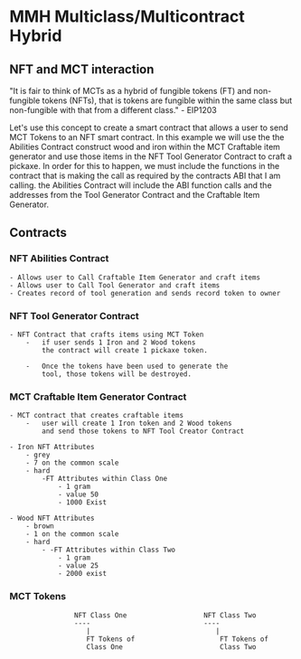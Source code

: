 # MMH Multiclass/Multicontract Hybrid

## NFT and MCT interaction 

"It is fair to think of MCTs as a hybrid of fungible tokens (FT) and non-fungible tokens (NFTs), that is tokens are 
fungible within the same class but non-fungible with that from a different class." - EIP1203 

Let's use this concept to create a smart contract that allows a user to send MCT Tokens to an NFT smart contract. In 
this example we will use the the Abilities Contract construct wood and iron within the MCT Craftable item generator and use 
those items in the NFT Tool Generator Contract to craft a pickaxe. In order for this to happen, we must include the 
functions in the contract that is making the call as required by the contracts ABI that I am calling.  the Abilities Contract 
will include the ABI function calls and the addresses from the Tool Generator Contract and the Craftable Item Generator.

## Contracts

### NFT Abilities Contract
	- Allows user to Call Craftable Item Generator and craft items
	- Allows user to Call Tool Generator and craft items
	- Creates record of tool generation and sends record token to owner
	
	
### NFT Tool Generator Contract
	- NFT Contract that crafts items using MCT Token
		- 	if user sends 1 Iron and 2 Wood tokens
			the contract will create 1 pickaxe token.
		
		- 	Once the tokens have been used to generate the
			tool, those tokens will be destroyed.
		
		
### MCT Craftable Item Generator Contract
	- MCT contract that creates craftable items
		-	user will create 1 Iron token and 2 Wood tokens
			and send those tokens to NFT Tool Creator Contract

	- Iron NFT Attributes
		- grey
		- 7 on the common scale
		- hard
			-FT Attributes within Class One
				- 1 gram
				- value 50
				- 1000 Exist
	
	- Wood NFT Attributes
		- brown
		- 1 on the common scale
		- hard
			- -FT Attributes within Class Two
				- 1 gram
				- value 25
				- 2000 exist


### MCT Tokens


					NFT Class One					NFT Class Two
					----							----
					   |							   |
					   FT Tokens of 					FT Tokens of
					   Class One						Class Two
					   
					   

					   












